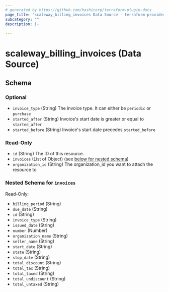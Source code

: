 ```yaml
---
# generated by https://github.com/hashicorp/terraform-plugin-docs
page_title: "scaleway_billing_invoices Data Source - terraform-provider-scaleway"
subcategory: ""
description: |-
  
---
```


# scaleway_billing_invoices (Data Source)





<!-- schema generated by tfplugindocs -->
## Schema

### Optional

- `invoice_type` (String) The invoice type. It can either be `periodic` or `purchase`
- `started_after` (String) Invoice's start date is greater or equal to `started_after`
- `started_before` (String) Invoice's start date precedes `started_before`

### Read-Only

- `id` (String) The ID of this resource.
- `invoices` (List of Object) (see [below for nested schema](#nestedatt--invoices))
- `organization_id` (String) The organization_id you want to attach the resource to

<a id="nestedatt--invoices"></a>
### Nested Schema for `invoices`

Read-Only:

- `billing_period` (String)
- `due_date` (String)
- `id` (String)
- `invoice_type` (String)
- `issued_date` (String)
- `number` (Number)
- `organization_name` (String)
- `seller_name` (String)
- `start_date` (String)
- `state` (String)
- `stop_date` (String)
- `total_discount` (String)
- `total_tax` (String)
- `total_taxed` (String)
- `total_undiscount` (String)
- `total_untaxed` (String)
